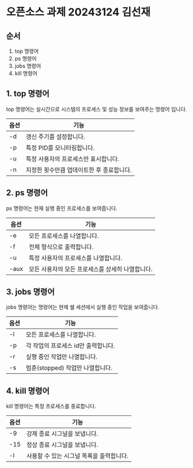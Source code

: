 # 오픈소스 과제 20243124 김선재

## 순서
1. top 명령어
2. ps 명령어
3. jobs 명령어
4. kill 명령어

## 1. top 명령어

top 명령어는 실시간으로 시스템의 프로세스 및 성능 정보를 보여주는 명령어 입니다.

| 옵션 | 기능 |
| ---- | ---- |
|-d|갱신 주기를 설정합니다.|
|-p|특정 PID를 모니터링합니다.|
|-u|특정 사용자의 프로세스만 표시합니다.|
|-n|지정한 횟수만큼 업데이트한 후 종료합니다.|

## 2. ps 명령어

ps 명령어는 현재 실행 중인 프로세스를 보여줍니다.

| 옵션 | 기능 |
| ---- | ---- |
|-e|모든 프로세스를 나열합니다.|
|-f|전체 형식으로 출력합니다.|
|-u|특정 사용자의 프로세스를 나열합니다.|
|-aux|모든 사용자의 모든 프로세스를 상세히 나열합니다.|

## 3. jobs 명령어

jobs 명령어는 명령어는 현재 쉘 세션에서 실행 중인 작업을 보여줍니다.

| 옵션 | 기능 |
| ---- | ---- |
|-l|모든 프로세스를 나열합니다.|
|-p|각 작업의 프로세스 id만 출력합니다.|
|-r|실행 중인 작업만 나열합니다.|
|-s|멈춘(stopped) 작업만 나열합니다.|

## 4. kill 명령어

kill 명령어는 특정 프로세스를 종료합니다.


| 옵션 | 기능 |
| ---- | ---- |
|-9|강제 종료 시그널을 보냅니다.|
|-15|정상 종료 시그널을 보냅니다.|
|-l|사용할 수 있는 시그널 목록을 출력합니다.|
